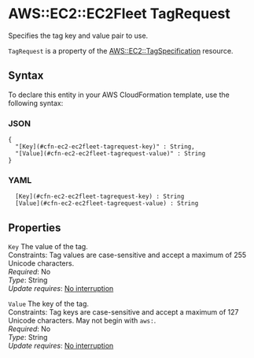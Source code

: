 # AWS::EC2::EC2Fleet TagRequest<a name="aws-properties-ec2-ec2fleet-tagrequest"></a>

Specifies the tag key and value pair to use\.

 `TagRequest` is a property of the [ AWS::EC2::TagSpecification](https://docs.aws.amazon.com/AWSCloudFormation/latest/UserGuide/aws-properties-ec2-ec2fleet-tagspecification.html) resource\.

## Syntax<a name="aws-properties-ec2-ec2fleet-tagrequest-syntax"></a>

To declare this entity in your AWS CloudFormation template, use the following syntax:

### JSON<a name="aws-properties-ec2-ec2fleet-tagrequest-syntax.json"></a>

```
{
  "[Key](#cfn-ec2-ec2fleet-tagrequest-key)" : String,
  "[Value](#cfn-ec2-ec2fleet-tagrequest-value)" : String
}
```

### YAML<a name="aws-properties-ec2-ec2fleet-tagrequest-syntax.yaml"></a>

```
﻿  [Key](#cfn-ec2-ec2fleet-tagrequest-key) : String
﻿  [Value](#cfn-ec2-ec2fleet-tagrequest-value) : String
```

## Properties<a name="aws-properties-ec2-ec2fleet-tagrequest-properties"></a>

`Key`  <a name="cfn-ec2-ec2fleet-tagrequest-key"></a>
The value of the tag\.  
Constraints: Tag values are case\-sensitive and accept a maximum of 255 Unicode characters\.  
*Required*: No  
*Type*: String  
*Update requires*: [No interruption](https://docs.aws.amazon.com/AWSCloudFormation/latest/UserGuide/using-cfn-updating-stacks-update-behaviors.html#update-no-interrupt)

`Value`  <a name="cfn-ec2-ec2fleet-tagrequest-value"></a>
The key of the tag\.  
Constraints: Tag keys are case\-sensitive and accept a maximum of 127 Unicode characters\. May not begin with `aws:`\.  
*Required*: No  
*Type*: String  
*Update requires*: [No interruption](https://docs.aws.amazon.com/AWSCloudFormation/latest/UserGuide/using-cfn-updating-stacks-update-behaviors.html#update-no-interrupt)